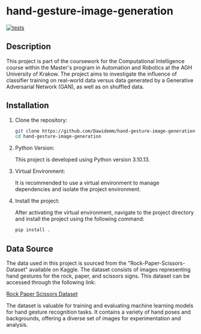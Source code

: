 # hand-gesture-image-generation

[![tests](https://github.com/Dawidemm/hand-gesture-image-generation/actions/workflows/tests.yaml/badge.svg)](https://github.com/Dawidemm/hand-gesture-image-generation/actions/workflows/tests.yaml)

## Description
This project is part of the coursework for the Computational Intelligence course within the Master's program in Automation and Robotics at the AGH University of Krakow. The project aims to investigate the influence of classifier training on real-world data versus data generated by a Generative Adversarial Network (GAN), as well as on shuffled data.

## Installation

1. Clone the repository:

    ```bash
    git clone https://github.com/Dawidemm/hand-gesture-image-generation
    cd hand-gesture-image-generation
    ```

2. Python Version:

   This project is developed using Python version 3.10.13.

3. Virtual Environment:

   It is recommended to use a virtual environment to manage dependencies and isolate the project environment.

4. Install the project:

    After activating the virtual environment, navigate to the project directory and install the project using the following command:

    ```bash
    pip install .
    ```

## Data Source

The data used in this project is sourced from the "Rock-Paper-Scissors-Dataset" available on Kaggle. The dataset consists of images representing hand gestures for the rock, paper, and scissors signs. This dataset can be accessed through the following link:

[Rock Paper Scissors Dataset](https://www.kaggle.com/datasets/alexandredj/rock-paper-scissors-dataset)

The dataset is valuable for training and evaluating machine learning models for hand gesture recognition tasks. It contains a variety of hand poses and backgrounds, offering a diverse set of images for experimentation and analysis.